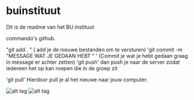 # buinstituut
Dit is de readme van het BU instituut


commando's github. 

  "git add . "   ( add je de nieuwe bestanden om te versturen)
 'git commit -m "MESSAGE WAT JE GEDAAN HEBT "  '    (Commit je wat je hebt gedaan graag in message er achter zetten)
'git push'  dan push je naar de server zodat iedereen het op kan roepen die in de groep zit

'git pull'  Hierdoor pull je al het nieuwe naar jouw computer.

![alt tag](https://media.giphy.com/media/yYSSBtDgbbRzq/giphy.gif)
![alt tag](http://i.imgur.com/VhlQK.gif)